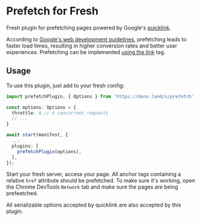 # Prefetch for Fresh
Fresh plugin for prefetching pages powered by Google's [quicklink](https://github.com/GoogleChromeLabs/quicklink).

According to [Google's web development guidelines](https://web.dev/link-prefetch/), prefetching leads to faster load times, resulting in higher conversion rates and better user experiences. Prefetching can be implemented [using the link](https://web.dev/codelab-two-ways-to-prefetch/) tag. 

## Usage

To use this plugin, just add to your fresh config:
```ts
import prefetchPlugin, { Options } from 'https://deno.land/x/prefetch'

const options: Options = {
  throttle: 4 // 4 concurrent requests
  // ...
}

await start(manifest, {
  ...
  plugins: [
    prefetchPlugin(options),
  ],
});
```

Start your fresh server, access your page. All anchor tags containing a relative `href` attribute should be prefetched. To make sure it's working, open the Chrome DevTools `Network` tab and make sure the pages are being prefeetched. 

All serializable options accepted by quicklink are also accepted by this plugin.
